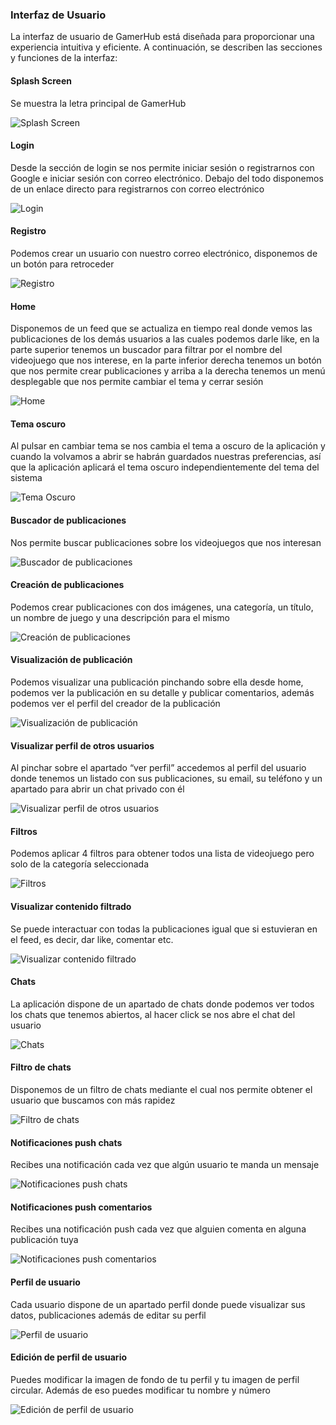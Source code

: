 ### Interfaz de Usuario

La interfaz de usuario de GamerHub está diseñada para proporcionar una experiencia intuitiva y eficiente. A continuación, se describen las secciones y funciones de la interfaz:

#### Splash Screen
Se muestra la letra principal de GamerHub

![Splash Screen](/images/Imagen1.png)

#### Login
Desde la sección de login se nos permite iniciar sesión o registrarnos con Google e iniciar sesión con correo electrónico. Debajo del todo disponemos de un enlace directo para registrarnos con correo electrónico

![Login](/images/Imagen2.png)

#### Registro
Podemos crear un usuario con nuestro correo electrónico, disponemos de un botón para retroceder

![Registro](/images/Imagen3.png)

#### Home
Disponemos de un feed que se actualiza en tiempo real donde vemos las publicaciones de los demás usuarios a las cuales podemos darle like, en la parte superior tenemos un buscador para filtrar por el nombre del videojuego que nos interese, en la parte inferior derecha tenemos un botón que nos permite crear publicaciones y arriba a la derecha tenemos un menú desplegable que nos permite cambiar el tema y cerrar sesión

![Home](/images/Imagen4.png)

#### Tema oscuro
Al pulsar en cambiar tema se nos cambia el tema a oscuro de la aplicación y cuando la volvamos a abrir se habrán guardados nuestras preferencias, así que la aplicación aplicará el tema oscuro independientemente del tema del sistema

![Tema Oscuro](/images/Imagen5.png)

#### Buscador de publicaciones
Nos permite buscar publicaciones sobre los videojuegos que nos interesan

![Buscador de publicaciones](/images/Imagen6.png)

#### Creación de publicaciones
Podemos crear publicaciones con dos imágenes, una categoría, un título, un nombre de juego y una descripción para el mismo

![Creación de publicaciones](/images/Imagen7.png)

#### Visualización de publicación
Podemos visualizar una publicación pinchando sobre ella desde home, podemos ver la publicación en su detalle y publicar comentarios, además podemos ver el perfil del creador de la publicación

![Visualización de publicación](/images/Imagen8.png)

#### Visualizar perfil de otros usuarios
Al pinchar sobre el apartado “ver perfil” accedemos al perfil del usuario donde tenemos un listado con sus publicaciones, su email, su teléfono y un apartado para abrir un chat privado con él

![Visualizar perfil de otros usuarios](/images/Imagen9.png)

#### Filtros
Podemos aplicar 4 filtros para obtener todos una lista de videojuego pero solo de la categoría seleccionada

![Filtros](/images/Imagen10.png)

#### Visualizar contenido filtrado
Se puede interactuar con todas la publicaciones igual que si estuvieran en el feed, es decir, dar like, comentar etc.

![Visualizar contenido filtrado](/images/Imagen11.png)

#### Chats
La aplicación dispone de un apartado de chats donde podemos ver todos los chats que tenemos abiertos, al hacer click se nos abre el chat del usuario

![Chats](/images/Imagen12.png)

#### Filtro de chats
Disponemos de un filtro de chats mediante el cual nos permite obtener el usuario que buscamos con más rapidez

![Filtro de chats](/images/Imagen13.png)

#### Notificaciones push chats
Recibes una notificación cada vez que algún usuario te manda un mensaje

![Notificaciones push chats](/images/Imagen14.png)

#### Notificaciones push comentarios
Recibes una notificación push cada vez que alguien comenta en alguna publicación tuya

![Notificaciones push comentarios](/images/Imagen15.png)

#### Perfil de usuario
Cada usuario dispone de un apartado perfil donde puede visualizar sus datos, publicaciones además de editar su perfil

![Perfil de usuario](/images/Imagen16.png)

#### Edición de perfil de usuario
Puedes modificar la imagen de fondo de tu perfil y tu imagen de perfil circular. Además de eso puedes modificar tu nombre y número

![Edición de perfil de usuario](/images/Imagen17.png)

